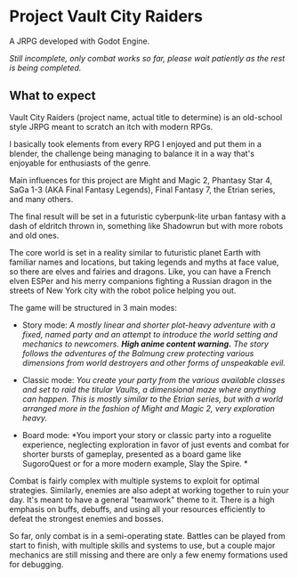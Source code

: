 # Project Vault City Raiders

A JRPG developed with Godot Engine.

*Still incomplete, only combat works so far, please wait patiently as the rest is being completed.*

## What to expect
Vault City Raiders (project name, actual title to determine) is an old-school style JRPG meant to scratch an itch with modern RPGs.

I basically took elements from every RPG I enjoyed and put them in a blender, the challenge being managing to balance it in a way that's enjoyable for enthusiasts of the genre.

Main influences for this project are Might and Magic 2, Phantasy Star 4, SaGa 1-3 (AKA Final Fantasy Legends), Final Fantasy 7, the Etrian series, and many others.

The final result will be set in a futuristic cyberpunk-lite urban fantasy with a dash of eldritch thrown in, something like Shadowrun but with more robots and old ones.

The core world is set in a reality similar to futuristic planet Earth with familiar names and locations, but taking legends and myths at face value, so there are elves and fairies and dragons. Like, you can have a French elven ESPer and his merry companions fighting a Russian dragon in the streets of New York city with the robot police helping you out.

The game will be structured in 3 main modes:

* Story mode: *A mostly linear and shorter plot-heavy adventure with a fixed, named party and an attempt to introduce the world setting and mechanics to newcomers. **High anime content warning.** The story follows the adventures of the Balmung crew protecting various dimensions from world destroyers and other forms of unspeakable evil.*

* Classic mode: *You create your party from the various available classes and set to raid the titular Vaults, a dimensional maze where anything can happen. This is mostly similar to the Etrian series, but with a world arranged more in the fashion of Might and Magic 2, very exploration heavy.*

* Board mode: *You import your story or classic party into a roguelite experience, neglecting exploration in favor of just events and combat for shorter bursts of gameplay, presented as a board game like SugoroQuest or for a more modern example, Slay the Spire. *

Combat is fairly complex with multiple systems to exploit for optimal strategies. Similarly, enemies are also adept at working together to ruin your day. It's meant to have a general "teamwork" theme to it. There is a high emphasis on buffs, debuffs, and using all your resources efficiently to defeat the strongest enemies and bosses.

So far, only combat is in a semi-operating state. Battles can be played from start to finish, with multiple skills and systems to use, but a couple major mechanics are still missing and there are only a few enemy formations used for debugging.
